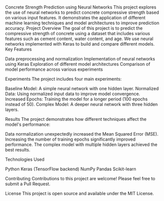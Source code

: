 Concrete Strength Prediction using Neural Networks
This project explores the use of neural networks to predict concrete compressive strength based on various input features. It demonstrates the application of different machine learning techniques and model architectures to improve prediction accuracy.
Project Overview
The goal of this project is to predict the compressive strength of concrete using a dataset that includes various features such as cement content, water content, and age. We use neural networks implemented with Keras to build and compare different models.
Key Features

Data preprocessing and normalization
Implementation of neural networks using Keras
Exploration of different model architectures
Comparison of model performance across various experiments

Experiments
The project includes four main experiments:

Baseline Model: A simple neural network with one hidden layer.
Normalized Data: Using normalized input data to improve model convergence.
Increased Epochs: Training the model for a longer period (100 epochs instead of 50).
Complex Model: A deeper neural network with three hidden layers.

Results
The project demonstrates how different techniques affect the model's performance:

Data normalization unexpectedly increased the Mean Squared Error (MSE).
Increasing the number of training epochs significantly improved performance.
The complex model with multiple hidden layers achieved the best results.

Technologies Used

Python
Keras (TensorFlow backend)
NumPy
Pandas
Scikit-learn

Contributing
Contributions to this project are welcome! Please feel free to submit a Pull Request.

License
This project is open source and available under the MIT License.
